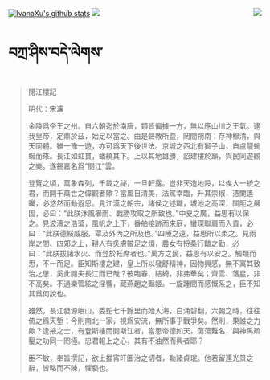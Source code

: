 [![IvanaXu's github stats](https://github-readme-stats.vercel.app/api?username=IvanaXu&show_icons=true&theme=vue-dark)](https://github.com/anuraghazra/github-readme-stats)
<img align="right" src="https://github-readme-stats.vercel.app/api/top-langs/?username=IvanaXu&langs_count=7&theme=graywhite" />
<img src="https://github-readme-stats.vercel.app/api/wakatime?username=IvanaXu&layout=compact&langs_count=6&theme=vue-dark&&custom_title=Programming Times(Jul 29 2021-)" />
# བཀྲ་ཤིས་བདེ་ལེགས་
> 閱江樓記
> 
> 明代：宋濂 
> 
> 金陵爲帝王之州。自六朝迄於南唐，類皆偏據一方，無以應山川之王氣。逮我皇帝，定鼎於茲，始足以當之。由是聲教所暨，罔間朔南；存神穆清，與天同體。雖一豫一遊，亦可爲天下後世法。京城之西北有獅子山，自盧龍蜿蜒而來。長江如虹貫，蟠繞其下。上以其地雄勝，詔建樓於巔，與民同遊觀之樂。遂錫嘉名爲“閱江”雲。
> 
> 登覽之頃，萬象森列，千載之祕，一旦軒露。豈非天造地設，以俟大一統之君，而開千萬世之偉觀者歟？當風日清美，法駕幸臨，升其崇椒，憑闌遙矚，必悠然而動遐思。見江漢之朝宗，諸侯之述職，城池之高深，關阨之嚴固，必曰：“此朕沐風櫛雨、戰勝攻取之所致也。”中夏之廣，益思有以保之。見波濤之浩蕩，風帆之上下，番舶接跡而來庭，蠻琛聯肩而入貢，必曰：“此朕德綏威服，覃及外內之所及也。”四陲之遠，益思所以柔之。見兩岸之間、四郊之上，耕人有炙膚皸足之煩，農女有捋桑行饁之勤，必曰：“此朕拔諸水火、而登於衽席者也。”萬方之民，益思有以安之。觸類而思，不一而足。臣知斯樓之建，皇上所以發舒精神，因物興感，無不寓其致治之思，奚此閱夫長江而已哉？彼臨春、結綺，非弗華矣；齊雲、落星，非不高矣。不過樂管絃之淫響，藏燕趙之豔姬。一旋踵間而感慨系之，臣不知其爲何說也。
> 
> 雖然，長江發源岷山，委蛇七千餘里而始入海，白涌碧翻，六朝之時，往往倚之爲天塹；今則南北一家，視爲安流，無所事乎戰爭矣。然則，果誰之力歟？逢掖之士，有登斯樓而閱斯江者，當思帝德如天，蕩蕩難名，與神禹疏鑿之功同一罔極。忠君報上之心，其有不油然而興者耶？
> 
> 臣不敏，奉旨撰記，欲上推宵旰圖治之切者，勒諸貞珉。他若留連光景之辭，皆略而不陳，懼褻也。
>